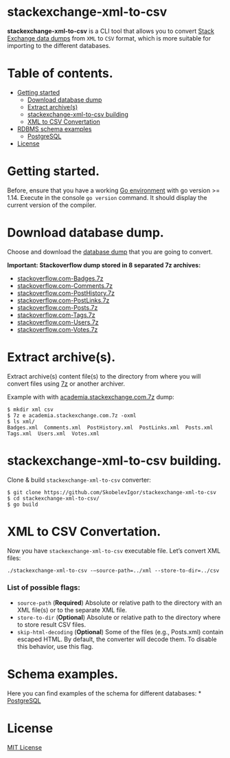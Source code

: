 # stackexchange-xml-to-csv

**stackexchange-xml-to-csv** is a CLI tool that allows you to convert [Stack Exchange data dumps](https://archive.org/download/stackexchange) from `XML` to `CSV` format, which is more suitable for importing to the different databases.

Table of contents.
=================
* [Getting started](#get_start)
    * [Download database dump](#download-dump)
    * [Extract archive(s)](#extract)
    * [stackexchange-xml-to-csv building](#stackexchange-xml-to-csv-build)
    * [XML to CSV Convertation](#xml-to-csv)
* [RDBMS schema examples](#examples)
    * [PostgreSQL](#pg)
* [License](#license)


Getting started.
================
Before, ensure that you have a working [Go environment](https://golang.org/doc/install) with go version >= 1.14. Execute in the console `go version` command. It should display the current version of the compiler.


Download database dump.
========================

Choose and download the [database dump](https://archive.org/download/stackexchange) that you are going to convert.

**Important: Stackoverflow dump stored in 8 separated 7z archives:**

* [stackoverflow.com-Badges.7z](https://archive.org/download/stackexchange/stackoverflow.com-Badges.7z)
* [stackoverflow.com-Comments.7z](https://archive.org/download/stackexchange/stackoverflow.com-Comments.7z)
* [stackoverflow.com-PostHistory.7z](https://archive.org/download/stackexchange/stackoverflow.com-PostHistory.7z)
* [stackoverflow.com-PostLinks.7z](https://archive.org/download/stackexchange/stackoverflow.com-PostLinks.7z)
* [stackoverflow.com-Posts.7z](https://archive.org/download/stackexchange/stackoverflow.com-Posts.7z)
* [stackoverflow.com-Tags.7z](https://archive.org/download/stackexchange/stackoverflow.com-Tags.7z)
* [stackoverflow.com-Users.7z](https://archive.org/download/stackexchange/stackoverflow.com-Users.7z)
* [stackoverflow.com-Votes.7z](https://archive.org/download/stackexchange/stackoverflow.com-Votes.7z)

Extract archive(s).
===================

Extract archive(s) content file(s) to the directory from where you will convert files using [7z](https://www.7-zip.org/) or another archiver.

Example with with [academia.stackexchange.com.7z](https://archive.org/download/stackexchange/academia.stackexchange.com.7z) dump:
```shell
$ mkdir xml csv
$ 7z e academia.stackexchange.com.7z -oxml
$ ls xml/
Badges.xml  Comments.xml  PostHistory.xml  PostLinks.xml  Posts.xml  Tags.xml  Users.xml  Votes.xml
```

stackexchange-xml-to-csv building.
===================================

Clone & build `stackexchange-xml-to-csv` converter:

```shell
$ git clone https://github.com/SkobelevIgor/stackexchange-xml-to-csv
$ cd stackexchange-xml-to-csv/
$ go build
```

XML to CSV Convertation.
========================

Now you have `stackexchange-xml-to-csv` executable file. Let’s convert XML files:
```
./stackexchange-xml-to-csv -—source-path=../xml --store-to-dir=../csv
```
### List of possible flags:

* `source-path` (**Required**) Absolute or relative path to the directory with an XML file(s) or to the separate XML file.
* `store-to-dir` (**Optional**) Absolute or relative path to the directory where to store result CSV files.
* `skip-html-decoding` (**Optional**) Some of the files (e.g., Posts.xml) contain escaped HTML. By default, the converter will decode them. To disable this behavior, use this flag.


Schema examples.
================
Here you can find examples of the schema for different databases:
    * [PostgreSQL](./example/postgresql_ddl.sql)

License
=======

[MIT License](./LICENSE)
